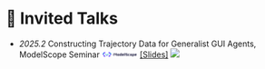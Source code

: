 # 💬 Invited Talks
- *2025.2* Constructing Trajectory Data for Generalist GUI Agents, ModelScope Seminar <img src='./images/logos/modelscope-logo.png' style='width: 4.5em;'> [[Slides]](./files/250210_GUI_Agents_ModelScope.pdf) <a href='https://www.bilibili.com/video/BV1HFA7emECj/'><img src="https://img.shields.io/badge/Bilibili-ModelScope-blue?logo=bilibili&logoColor=white"></a>